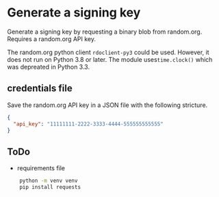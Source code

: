 # Generate a signing key

Generate a signing key by requesting a binary blob from random.org. Requires a random.org API key.

The random.org python client `rdoclient-py3` could be used. However, it does not run on Python 3.8 or later. 
The module uses`time.clock()` which was depreated in Python 3.3.


## credentials file
Save the random.org API key in a JSON file with the following stricture.
```json
{
  "api_key": "11111111-2222-3333-4444-555555555555"
}
```
## ToDo 
* requirements file

```bash
    python -m venv venv
    pip install requests
```

